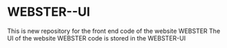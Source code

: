# WEBSTER--UI
This is new repository for the front end code of the website WEBSTER
The UI of the website WEBSTER code is stored in the WEBSTER-UI
